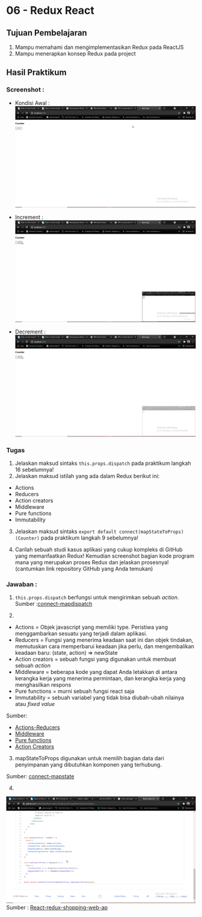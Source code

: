 # 06 - Redux React

## Tujuan Pembelajaran

1. Mampu memahami dan mengimplementasikan Redux pada ReactJS
2. Mampu menerapkan konsep Redux pada project


## Hasil Praktikum

### Screenshot :

- Kondisi Awal :
![bagian 1](img/ss-1.png)

- Increment :
![bagian 3](img/ss-3.png)

- Decrement :
![bagian 2](img/ss-2.png)

### Tugas

1. Jelaskan maksud sintaks `this.props.dispatch` pada praktikum langkah 16 sebelumnya!
2. Jelaskan maksud istilah yang ada dalam Redux berikut ini:

- Actions
- Reducers
- Action creators
- Middleware
- Pure functions
- Immutability

3. Jelaskan maksud sintaks `export default connect(mapStateToProps)(Counter)` pada praktikum langkah 9 sebelumnya!

4. Carilah sebuah studi kasus aplikasi yang cukup kompleks di GitHub yang memanfaatkan Redux! Kemudian screenshot bagian kode program mana yang merupakan proses Redux dan jelaskan prosesnya! (cantumkan link repository GitHub yang Anda temukan)

### Jawaban :
1. `this.props.dispatch` berfungsi untuk mengirimkan sebuah _action_. Sumber :[connect-mapdispatch](https://react-redux.js.org/using-react-redux/connect-mapdispatch)

2. 
- Actions = Objek javascript yang memiliki type. Peristiwa yang menggambarkan sesuatu yang terjadi dalam aplikasi.
- Reducers = Fungsi yang menerima keadaan saat ini dan objek tindakan, memutuskan cara memperbarui keadaan jika perlu, dan mengembalikan keadaan baru: (state, action) => newState
- Action creators = sebuah fungsi yang digunakan untuk membuat sebuah _action_
- Middleware = beberapa kode yang dapat Anda letakkan di antara kerangka kerja yang menerima permintaan, dan kerangka kerja yang menghasilkan respons
- Pure functions = murni sebuah fungsi react saja
- Immutability = sebuah variabel yang tidak bisa diubah-ubah nilainya atau _fixed value_

Sumber:
* [Actions-Reducers](https://redux.js.org/tutorials/fundamentals/part-2-concepts-data-flow)
* [Middleware](https://redux.js.org/understanding/history-and-design/middleware)
* [Pure functions](https://redux.js.org/understanding/thinking-in-redux/three-principles)
* [Action Creators](https://redux.js.org/understanding/thinking-in-redux/glossary#action-creator)

3. mapStateToProps digunakan untuk memilih bagian data dari penyimpanan yang dibutuhkan komponen yang terhubung. 

Sumber: [connect-mapstate](https://react-redux.js.org/using-react-redux/connect-mapstate)

4. 
![Hasil Screenshot](img/contoh-redux.png)
Sumber : [React-redux-shopping-web-ap](https://github.com/collinsNick/React-redux-shopping-web-app/)